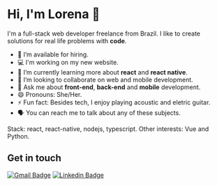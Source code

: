 # Hi, I'm Lorena 👋

<!--
**lorenafoia/lorenafoia** is a ✨ _special_ ✨ repository because its `README.md` (this file) appears on your GitHub profile.
-->
I'm a full-stack web developer freelance from Brazil.
I like to create solutions for real life problems with **code**.

- 🔭 I’m available for hiring.
- 💻 I'm working on my new website. 
- 🌱 I’m currently learning more about **react** and **react native**.
- 👯 I’m looking to collaborate on web and mobile development.
- 💬 Ask me about **front-end**, **back-end** and **mobile** development.
- 😄 Pronouns: She/Her.
- ⚡ Fun fact: Besides tech, I enjoy playing acoustic and eletric guitar. 
- 🗣 You can reach me to talk about any of these subjects.

Stack: react, react-native, nodejs, typescript.
Other interests: Vue  and Python. 

## Get in touch

[![Gmail Badge](https://img.shields.io/badge/-Gmail-c14438?style=flat&logo=Gmail&logoColor=white&link=mailto:lorenasg1@gmail.com)](mailto:lorenasg1@gmail.com) [![Linkedin Badge](https://img.shields.io/badge/-LinkedIn-0072b1?style=flat&logo=Linkedin&logoColor=white&link=https://www.linkedin.com/in/lorenasguedes)](https://www.linkedin.com/in/lorenasguedes/)

